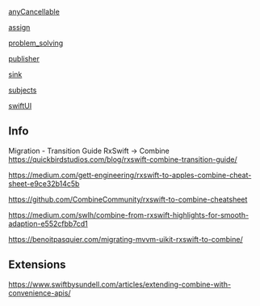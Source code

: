 

[anyCancellable](anyCancellable.md)

[assign](assign.md)

[problem_solving](problem_solving.md)

[publisher](publisher.md)

[sink](sink.md)

[subjects](subjects.md)

[swiftUI](swiftUI.md)


## Info

Migration - Transition Guide
RxSwift -> Combine
https://quickbirdstudios.com/blog/rxswift-combine-transition-guide/


https://medium.com/gett-engineering/rxswift-to-apples-combine-cheat-sheet-e9ce32b14c5b

https://github.com/CombineCommunity/rxswift-to-combine-cheatsheet


https://medium.com/swlh/combine-from-rxswift-highlights-for-smooth-adaption-e552cfbb7cd1


https://benoitpasquier.com/migrating-mvvm-uikit-rxswift-to-combine/

## Extensions

https://www.swiftbysundell.com/articles/extending-combine-with-convenience-apis/